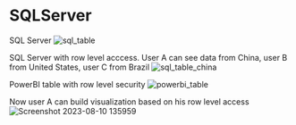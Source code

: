 # SQLServer

SQL Server
![sql_table](https://github.com/EugeneZakharchenko/PowerBI_datawarehouse/assets/110230661/e01f4bd7-420e-4b3a-8416-cdfb777c3903)

SQL Server with row level acccess. User A can see data from China, user B from United States, user C from Brazil
![sql_table_china](https://github.com/EugeneZakharchenko/PowerBI_datawarehouse/assets/110230661/fa1f814a-baa2-463f-ba9c-8e4c511c2635)



PowerBI table with row level security
![powerbi_table](https://github.com/EugeneZakharchenko/PowerBI_datawarehouse/assets/110230661/b699015e-292e-487c-8783-1c0b65714566)


Now user A can build visualization based on his row level access
![Screenshot 2023-08-10 135959](https://github.com/EugeneZakharchenko/PowerBI_datawarehouse/assets/110230661/3b0cf412-7ddc-48ad-b3ed-ef0879f4de32)
